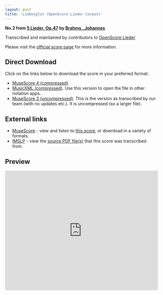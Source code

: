 ```yaml
---
layout: post
title: 'Liebesglut (OpenScore Lieder Corpus)'
---
```


__No.2 from [5 Lieder, Op.47](https://fourscoreandmore.org/openscore/lieder/Brahms%2C_Johannes/5_Lieder%2C_Op.47/) by [Brahms,_Johannes](https://fourscoreandmore.org/openscore/lieder/Brahms%2C_Johannes)__

Transcribed and maintained by contributors to [OpenScore Lieder].

Please visit the [official score page] for more information.

[official score page]: https://musescore.com/openscore-lieder-corpus/scores/4946175
[OpenScore Lieder]: https://musescore.com/openscore-lieder-corpus

## Direct Download

Click on the links below to download the score in your preferred format:
- [MuseScore 4 (compressed)](https://fourscoreandmore.org/openscore/lieder/Brahms%2C_Johannes/5_Lieder%2C_Op.47/2_Liebesglut.mscz).
- [MusicXML (compressed)](https://fourscoreandmore.org/openscore/lieder/Brahms%2C_Johannes/5_Lieder%2C_Op.47/2_Liebesglut.mxl). Use this version to open the file in other notation apps.
- [MuseScore 3 (uncompressed)](https://raw.githubusercontent.com/OpenScore/Lieder/refs/heads/main/scores/Brahms%2C_Johannes/5_Lieder%2C_Op.47/2_Liebesglut/lc4946175.mscx). This is the version as transcribed by our team (with no updates etc.). It is uncompressed (so a larger file).

## External links

- [MuseScore] - view and listen to [this score][MuseScore], or download in a variety of formats.
- [IMSLP] - view the [source PDF file(s)][IMSLP] that this score was transcribed from.

[MuseScore]: https://musescore.com/score/4946175
[IMSLP]: https://imslp.org/wiki/Special:ReverseLookup/81904

## Preview

<iframe width="100%" height="394" src="https://musescore.com/openscore-lieder-corpus/scores/4946175/embed" frameborder="0" allowfullscreen allow="autoplay; fullscreen"></iframe>
